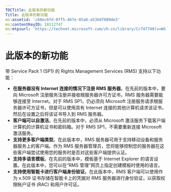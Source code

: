 ```yaml
---
TOCTitle: 此版本的新功能
Title: 此版本的新功能
ms:assetid: 'c68ec6fd-0ff5-467e-85a8-a53b9f089de3'
ms:contentKeyID: 18112747
ms:mtpsurl: 'https://technet.microsoft.com/zh-cn/library/Cc747748(v=WS.10)'
---
```


此版本的新功能
==============

带 Service Pack 1 (SP1) 的 Rights Management Services (RMS) 支持以下功能：

-   **在服务器没有 Internet 连接的情况下注册 RMS 服务器**。在先前的版本中，要向 Microsoft 注册服务注册并接收根服务器许可方证书，RMS 服务器需要能够连接至 Internet。对于 RMS SP1，仍必须向 Microsoft 注册服务请求根服务器许可方证书，但是可以使用具有 Internet 连接的其他计算机请求该证书，然后在设置之后将该证书导入到 RMS 服务器。
-   **客户端可以自激活**。在先前的版本中，必须从 Microsoft 激活服务下载客户端计算机的计算机证书和密码箱。对于 RMS SP1，不需要重新连接 Microsoft 激活服务。
-   **支持更多客户端类型**。在此版本中，RMS 服务器可用于支持移动设备和服务器服务上的客户端。作为 RMS 服务器管理员，您将能够控制您的服务器在这些客户端尝试使用您的服务时是否对这些客户端提供认证。
-   **支持多语言模板**。在先前的版本中，模板基于 Internet Explorer 的语言设置。在此版本中，您可以在“RMS 管理”网页上指定创建模板时使用的语言。
-   **支持使用智能卡进行客户端身份验证**。在此版本中，RMS 客户端可以使用作为 x.509 证书存储在智能卡上的凭据对 RMS 服务器进行身份验证，以获取权限帐户证书 (RAC) 和用户许可证。
